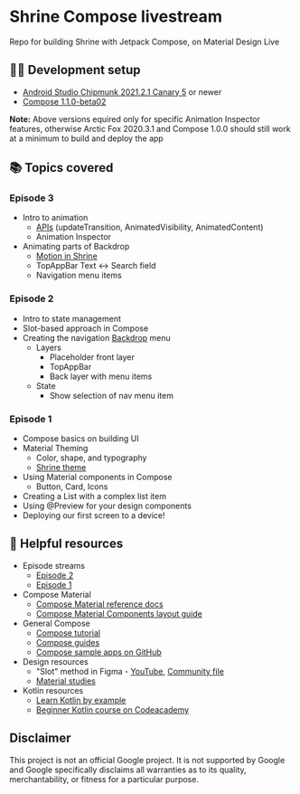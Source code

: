 # Shrine Compose livestream
Repo for building Shrine with Jetpack Compose, on Material Design Live

## 🧑‍💻 Development setup

- [Android Studio Chipmunk 2021.2.1 Canary 5](https://developer.android.com/studio) or newer
- [Compose 1.1.0-beta02](https://developer.android.com/jetpack/compose)

**Note:** Above versions equired only for specific Animation Inspector features, otherwise Arctic Fox 2020.3.1 and Compose 1.0.0 should still work at a minimum to build and deploy the app

## 📚 Topics covered

### Episode 3
- Intro to animation
  - [APIs](https://developer.android.com/jetpack/compose/animation) (updateTransition, AnimatedVisibility, AnimatedContent)
  - Animation Inspector
- Animating parts of Backdrop
  - [Motion in Shrine](https://material.io/design/material-studies/shrine.html#motion)
  - TopAppBar Text <-> Search field
  - Navigation menu items

### Episode 2
- Intro to state management
- Slot-based approach in Compose
- Creating the navigation [Backdrop](https://developer.android.com/jetpack/compose/layouts/material#backdrop) menu
  - Layers
    - Placeholder front layer
    - TopAppBar
    - Back layer with menu items
  - State
    - Show selection of nav menu item

### Episode 1
- Compose basics on building UI
- Material Theming
  - Color, shape, and typography
  - [Shrine theme](https://material.io/design/material-studies/shrine.html#color)
- Using Material components in Compose
  - Button, Card, Icons
- Creating a List with a complex list item
- Using @Preview for your design components
- Deploying our first screen to a device!

## 🧰 Helpful resources

- Episode streams
  - [Episode 2]()
  - [Episode 1](https://www.youtube.com/watch?v=6-1l2nrJpqI)
- Compose Material
  - [Compose Material reference docs](https://developer.android.com/reference/kotlin/androidx/compose/material/package-summary)
  - [Compose Material Components layout guide](https://developer.android.com/jetpack/compose/layouts/material)
- General Compose
  - [Compose tutorial](https://developer.android.com/jetpack/compose/tutorial)
  - [Compose guides](https://developer.android.com/jetpack/compose/documentation)
  - [Compose sample apps on GitHub](https://github.com/android/compose-samples)
- Design resources
  - "Slot" method in Figma - [YouTube](https://www.youtube.com/watch?v=FOGgsPz3UTk), [Community file](https://www.figma.com/community/file/969234311094210750)
  - [Material studies](https://material.io/design/material-studies)
- Kotlin resources
  - [Learn Kotlin by example](https://play.kotlinlang.org/byExample/overview)
  - [Beginner Kotlin course on Codeacademy](https://www.codecademy.com/learn/learn-kotlin)

## Disclaimer

This project is not an official Google project. It is not supported by Google and Google specifically disclaims all warranties as to its quality, merchantability, or fitness for a particular purpose.
